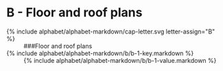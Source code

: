 <div data-role="collapsible" data-inset="false">
	<h1>B - Floor and roof plans</h1>


<dl>

<dt markdown="1" class="alphabet-table-key">
{% include alphabet/alphabet-markdown/cap-letter.svg letter-assign="B" %}
</dt>
<dd class="alphabet-table-value">
<div markdown="1">
###Floor and roof plans
</div>
</dd>

<dt markdown="1">
{% include alphabet/alphabet-markdown/b/b-1-key.markdown %}
</dt>
<dd>
<div markdown="1">
{% include alphabet/alphabet-markdown/b/b-1-value.markdown %}
</div>
</dd>

</dl>

</div>